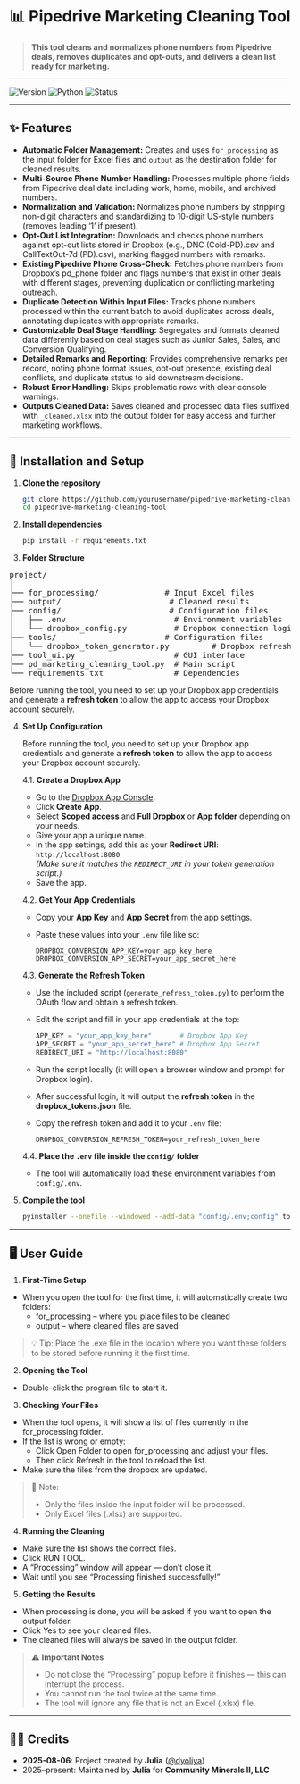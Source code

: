 # 📊 Pipedrive Marketing Cleaning Tool

> **This tool cleans and normalizes phone numbers from Pipedrive deals, removes duplicates and opt-outs, and delivers a clean list ready for marketing.**

---

![Version](https://img.shields.io/badge/version-1.1.0-ffab4c?style=for-the-badge&logo=python&logoColor=white)
![Python](https://img.shields.io/badge/python-3.9%2B-273946?style=for-the-badge&logo=python&logoColor=ffab4c)
![Status](https://img.shields.io/badge/status-active-273946?style=for-the-badge&logo=github&logoColor=ffab4c)

---

## ✨ Features

- **Automatic Folder Management:** Creates and uses `for_processing` as the input folder for Excel files and `output` as the destination folder for cleaned results.
- **Multi-Source Phone Number Handling:** Processes multiple phone fields from Pipedrive deal data including work, home, mobile, and archived numbers.
- **Normalization and Validation:** Normalizes phone numbers by stripping non-digit characters and standardizing to 10-digit US-style numbers (removes leading ‘1’ if present).
- **Opt-Out List Integration:** Downloads and checks phone numbers against opt-out lists stored in Dropbox (e.g., DNC (Cold-PD).csv and CallTextOut-7d (PD).csv), marking flagged numbers with remarks.
- **Existing Pipedrive Phone Cross-Check:** Fetches phone numbers from Dropbox’s pd_phone folder and flags numbers that exist in other deals with different stages, preventing duplication or conflicting marketing outreach.
- **Duplicate Detection Within Input Files:** Tracks phone numbers processed within the current batch to avoid duplicates across deals, annotating duplicates with appropriate remarks.
- **Customizable Deal Stage Handling:** Segregates and formats cleaned data differently based on deal stages such as Junior Sales, Sales, and Conversion Qualifying.
- **Detailed Remarks and Reporting:** Provides comprehensive remarks per record, noting phone format issues, opt-out presence, existing deal conflicts, and duplicate status to aid downstream decisions.
- **Robust Error Handling:** Skips problematic rows with clear console warnings.
- **Outputs Cleaned Data:** Saves cleaned and processed data files suffixed with `_cleaned.xlsx` into the output folder for easy access and further marketing workflows.

---

## 🚀 Installation and Setup

1. **Clone the repository**
   ```bash
   git clone https://github.com/yourusername/pipedrive-marketing-cleaning-tool.git
   cd pipedrive-marketing-cleaning-tool

2. **Install dependencies**
   ```bash
   pip install -r requirements.txt

3. **Folder Structure**
<pre>project/
│
├── for_processing/              # Input Excel files
├── output/                       # Cleaned results
├── config/                       # Configuration files
│   ├── .env                       # Environment variables
│   └── dropbox_config.py          # Dropbox connection logic
├── tools/                       # Configuration files
│   └── dropbox_token_generator.py         # Dropbox refresh token generator
├── tool_ui.py                     # GUI interface
├── pd_marketing_cleaning_tool.py  # Main script
└── requirements.txt               # Dependencies
</pre>

Before running the tool, you need to set up your Dropbox app credentials and generate a **refresh token** to allow the app to access your Dropbox account securely.

4. **Set Up Configuration**

    Before running the tool, you need to set up your Dropbox app credentials and generate a **refresh token** to allow the app to access your Dropbox account securely.

    4.1. **Create a Dropbox App**

   - Go to the [Dropbox App Console](https://www.dropbox.com/developers/apps).
   - Click **Create App**.
   - Select **Scoped access** and **Full Dropbox** or **App folder** depending on your needs.
   - Give your app a unique name.
   - In the app settings, add this as your **Redirect URI**:  
     `http://localhost:8080`  
     *(Make sure it matches the `REDIRECT_URI` in your token generation script.)*
   - Save the app.

   4.2. **Get Your App Credentials**

   - Copy your **App Key** and **App Secret** from the app settings.
   - Paste these values into your `.env` file like so:

     ```env
     DROPBOX_CONVERSION_APP_KEY=your_app_key_here
     DROPBOX_CONVERSION_APP_SECRET=your_app_secret_here
     ```

   4.3. **Generate the Refresh Token**

   - Use the included script (`generate_refresh_token.py`) to perform the OAuth flow and obtain a refresh token.
   - Edit the script and fill in your app credentials at the top:
      ```python
     APP_KEY = "your_app_key_here"       # Dropbox App Key
     APP_SECRET = "your_app_secret_here" # Dropbox App Secret
     REDIRECT_URI = "http://localhost:8080"
     ```
   - Run the script locally (it will open a browser window and prompt for Dropbox login).
   - After successful login, it will output the **refresh token** in the **dropbox_tokens.json** file.
   - Copy the refresh token and add it to your `.env` file:

     ```env
     DROPBOX_CONVERSION_REFRESH_TOKEN=your_refresh_token_here
     ```

   4.4. **Place the `.env` file inside the `config/` folder**

   - The tool will automatically load these environment variables from `config/.env`.


5. **Compile the tool**
   ```bash
   pyinstaller --onefile --windowed --add-data "config/.env;config" tool_ui.py
---

## 🖥️ User Guide
1. **First-Time Setup**

  * When you open the tool for the first time, it will automatically create two folders:
      * for_processing – where you place files to be cleaned
      * output – where cleaned files are saved

> :bulb: Tip: Place the .exe file in the location where you want these folders to be stored before running it the first time.

2. **Opening the Tool**

  * Double-click the program file to start it.


3. **Checking Your Files**

  * When the tool opens, it will show a list of files currently in the for_processing folder.
  * If the list is wrong or empty:
      * Click Open Folder to open for_processing and adjust your files.
      * Then click Refresh in the tool to reload the list.
  * Make sure the files from the dropbox are updated.

> :pencil: Note:
> * Only the files inside the input folder will be processed. 
> * Only Excel files (.xlsx) are supported. 



4. **Running the Cleaning**

  * Make sure the list shows the correct files.
  * Click RUN TOOL.
  * A “Processing” window will appear — don’t close it.
  * Wait until you see “Processing finished successfully!”


5. **Getting the Results**

  * When processing is done, you will be asked if you want to open the output folder.
  * Click Yes to see your cleaned files.
  * The cleaned files will always be saved in the output folder.


> :warning: **Important Notes**
>
> * Do not close the “Processing” popup before it finishes — this can interrupt the process.
> * You cannot run the tool twice at the same time.
> * The tool will ignore any file that is not an Excel (.xlsx) file. 

---

## 👩‍💻 Credits
- **2025-08-06**: Project created by **Julia** ([@dyoliya](https://github.com/dyoliya))  
- 2025–present: Maintained by **Julia** for **Community Minerals II, LLC**
